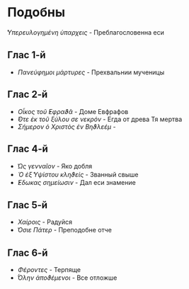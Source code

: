 
# Подобны

*̔Υπερευλογημένη ὑπαρχεις* - Преблагословенна еси

## Глас 1-й

- *Πανεύφημοι μάρτυρες* - Прехвальнии мученицы

## Глас 2-й

- *Οἶκος τοῦ ̓Εφραϑᾶ* - Доме Евфрафов
- *̓́Οτε ἐκ τοῦ ξύλου σε νεκρόν* - Егда от древа Тя мертва
- *Σήμερον ὁ Χριστὸς ἐν Βηϑλεέμ* -

## Глас 4-й

- *̔Ως γενναῖον* - Яко добля
- *Ὁ ἐξ ̔Υψίστου κληϑείς* - Званный свыше
- *̓́Εδωκας σημείωσιν* - Дал еси знамение

## Глас 5-й

- *Χαίροις* - Радуйся
- *̔Οσιε  Πάτερ* - Преподобне отче

## Глас 6-й

- *Φέροντες* - Терпяще
- *̔́Ολην ἀποϑέμενοι* - Все отложше
